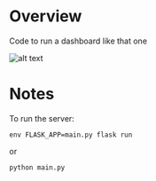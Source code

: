 # Overview
Code to run a dashboard like that one

![alt text](https://github.com/cgueret/home-dashboard/blob/master/dashboard.png?raw=true)


# Notes
To run the server:
```
env FLASK_APP=main.py flask run
```
or
```
python main.py
```
